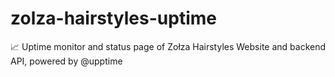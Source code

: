 # zolza-hairstyles-uptime

📈 Uptime monitor and status page of Zołza Hairstyles Website and backend API, powered by @upptime
